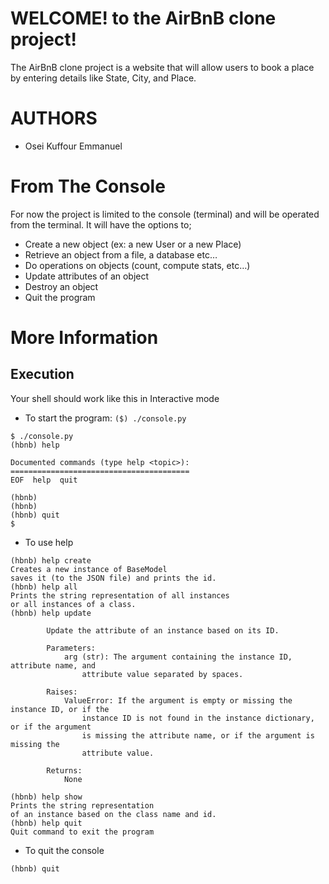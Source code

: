 # WELCOME! to the AirBnB clone project!

The AirBnB clone project is a website that will allow users to book a place by entering details like State, City, and Place.

# AUTHORS
- Osei Kuffour Emmanuel

# From The Console
For now the project is limited to the console (terminal) and will be operated from the terminal.
It will have the options to;
- Create a new object (ex: a new User or a new Place)
- Retrieve an object from a file, a database etc…
- Do operations on objects (count, compute stats, etc…)
- Update attributes of an object
- Destroy an object
- Quit the program

# More Information

## Execution
Your shell should work like this in Interactive mode

- To start the program:
```($) ./console.py ```

``` 
$ ./console.py
(hbnb) help

Documented commands (type help <topic>):
========================================
EOF  help  quit

(hbnb) 
(hbnb) 
(hbnb) quit
$ 
```

- To use help
```
(hbnb) help create
Creates a new instance of BaseModel
saves it (to the JSON file) and prints the id.
(hbnb) help all
Prints the string representation of all instances
or all instances of a class.
(hbnb) help update

        Update the attribute of an instance based on its ID.

        Parameters:
            arg (str): The argument containing the instance ID, attribute name, and
                attribute value separated by spaces.

        Raises:
            ValueError: If the argument is empty or missing the instance ID, or if the
                instance ID is not found in the instance dictionary, or if the argument
                is missing the attribute name, or if the argument is missing the
                attribute value.

        Returns:
            None
        
(hbnb) help show
Prints the string representation
of an instance based on the class name and id.
(hbnb) help quit
Quit command to exit the program

```
- To quit the console

```(hbnb) quit```